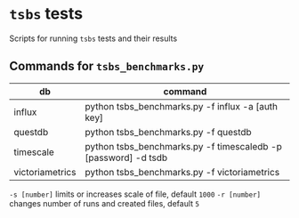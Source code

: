 # `tsbs` tests

Scripts for running `tsbs` tests and their results


## Commands for `tsbs_benchmarks.py`

| db | command |
| ---- | ---- |
| influx | python tsbs_benchmarks.py -f influx -a [auth key] | 
| questdb | python tsbs_benchmarks.py -f questdb |
| timescale | python tsbs_benchmarks.py -f timescaledb -p [password] -d tsdb |
| victoriametrics | python tsbs_benchmarks.py -f victoriametrics |

`-s [number]` limits or increases scale of file, default `1000`
`-r [number]` changes number of runs and created files, default `5`

